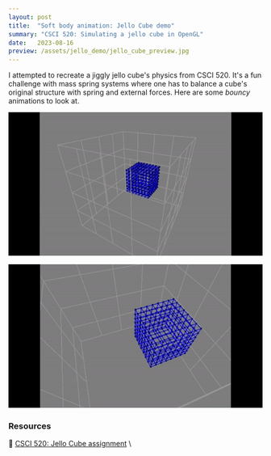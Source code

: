 ```yaml
---
layout: post
title:  "Soft body animation: Jello Cube demo"
summary: "CSCI 520: Simulating a jello cube in OpenGL"
date:   2023-08-16
preview: /assets/jello_demo/jello_cube_preview.jpg
---
```


I attempted to recreate a jiggly jello cube's physics from CSCI 520. It's a fun challenge with mass spring systems where one has to balance a cube's original structure with spring and external forces. Here are some *bouncy* animations to look at.

![Bouncing cube](/assets/jello_demo/bouncy.gif)

![Jiggly cube](/assets/jello_demo/jiggly.gif)

### Resources
🔗 [CSCI 520: Jello Cube assignment](https://viterbi-web.usc.edu/~jbarbic/cs520-s22/assign1/) \
